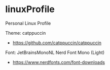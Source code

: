 # linuxProfile
Personal Linux Profile


Theme: catppuccin
* https://github.com/catppuccin/catppuccin

Font: JetBrainsMonoNL Nerd Font Mono (Light)
* https://www.nerdfonts.com/font-downloads